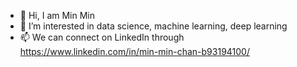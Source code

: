 - 👋 Hi, I am Min Min
- 👀 I’m interested in data science, machine learning, deep learning
- 📫 We can connect on LinkedIn through https://www.linkedin.com/in/min-min-chan-b93194100/

<!---
Hancminnah/Hancminnah is a ✨ special ✨ repository because its `README.md` (this file) appears on your GitHub profile.
You can click the Preview link to take a look at your changes.
--->
